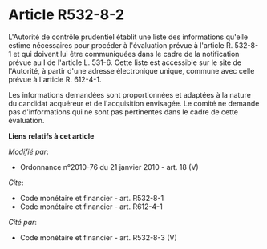 # Article R532-8-2

L'Autorité de contrôle prudentiel établit une liste des informations qu'elle estime nécessaires pour procéder à l'évaluation
prévue à l'article R. 532-8-1 et qui doivent lui être communiquées dans le cadre de la notification prévue au I de l'article
L. 531-6. Cette liste est accessible sur le site de l'Autorité, à partir d'une adresse électronique unique, commune avec
celle prévue à l'article R. 612-4-1. 

Les informations demandées sont proportionnées et adaptées à la nature du candidat acquéreur et de l'acquisition envisagée.
Le comité ne demande pas d'informations qui ne sont pas pertinentes dans le cadre de cette évaluation.

**Liens relatifs à cet article**

_Modifié par_:

  - Ordonnance n°2010-76 du 21 janvier 2010 - art. 18 (V)

_Cite_:

  - Code monétaire et financier - art. R532-8-1
  - Code monétaire et financier - art. R612-4-1

_Cité par_:

  - Code monétaire et financier - art. R532-8-3 (V)
